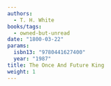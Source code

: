 ```yaml
---
authors:
  - T. H. White
books/tags:
  - owned-but-unread
date: "1800-03-22"
params:
  isbn13: "9780441627400"
  year: "1987"
title: The Once And Future King
weight: 1
---
```


<!--more-->
